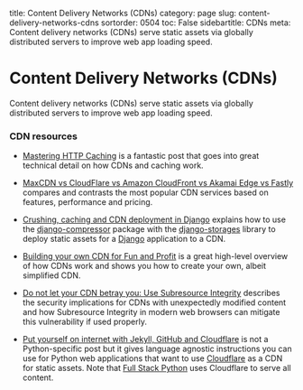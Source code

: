 title: Content Delivery Networks (CDNs)
category: page
slug: content-delivery-networks-cdns
sortorder: 0504
toc: False
sidebartitle: CDNs
meta: Content delivery networks (CDNs) serve static assets via globally distributed servers to improve web app loading speed.


# Content Delivery Networks (CDNs)
Content delivery networks (CDNs) serve static assets via globally distributed 
servers to improve web app loading speed.


### CDN resources
* [Mastering HTTP Caching](https://blog.fortrabbit.com/mastering-http-caching)
  is a fantastic post that goes into great technical detail on how CDNs and 
  caching work.

* [MaxCDN vs CloudFlare vs Amazon CloudFront vs Akamai Edge vs Fastly](https://www.codeinwp.com/blog/maxcdn-vs-cloudflare-vs-cloudfront-vs-akamai-edge-vs-fastly/)
  compares and contrasts the most popular CDN services based on features,
  performance and pricing.

* [Crushing, caching and CDN deployment in Django](https://tech.marksblogg.com/crushing-caching-cdn-django.html)
  explains how to use the 
  [django-compressor](https://github.com/django-compressor/django-compressor/) 
  package with the
  [django-storages](https://django-storages.readthedocs.io/en/latest/) library
  to deploy static assets for a [Django](/django.html) application to a CDN.

* [Building your own CDN for Fun and Profit](https://pasztor.at/blog/building-your-own-cdn)
  is a great high-level overview of how CDNs work and shows you how to
  create your own, albeit simplified CDN.

* [Do not let your CDN betray you: Use Subresource Integrity](https://hacks.mozilla.org/2015/09/subresource-integrity-in-firefox-43/)
  describes the security implications for CDNs with unexpectedly modified
  content and how Subresource Integrity in modern web browsers can mitigate
  this vulnerability if used properly.

* [Put yourself on internet with Jekyll, GitHub and Cloudflare](https://adgllorente.com/2016/09/put-yourself-on-internet-with-jekyll-github-and-cloudflare/)
  is not a Python-specific post but it gives language agnostic instructions 
  you can use for Python web applications that want to use 
  [Cloudflare](https://www.cloudflare.com/) as a CDN for static assets. Note
  that [Full Stack Python](https://www.fullstackpython.com/) uses Cloudflare
  to serve all content.
